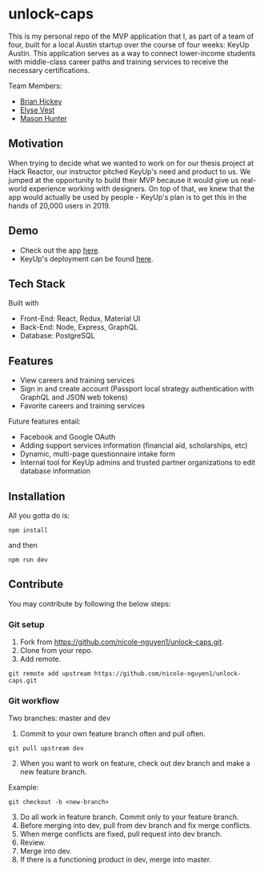 # unlock-caps
This is my personal repo of the MVP application that I, as part of a team of four, built for a local Austin startup over the course of four weeks: KeyUp Austin.
This application serves as a way to connect lower-income students with middle-class career paths and training services to receive
the necessary certifications.

Team Members:
- [Brian Hickey](https://github.com/bphicke)
- [Elyse Vest](https://github.com/evest90)
- [Mason Hunter](https://github.com/Hunterist12)

## Motivation
When trying to decide what we wanted to work on for our thesis project at Hack Reactor, our instructor pitched KeyUp's need and product
to us. We jumped at the opportunity to build their MVP because it would give us real-world experience working with designers. On top of that,
we knew that the app would actually be used by people - KeyUp's plan is to get this in the hands of 20,000 users in 2019.

## Demo
- Check out the app [here](https://key-up-demo-nicole.herokuapp.com/home).
- KeyUp's deployment can be found [here](http://keyup.services).

## Tech Stack
Built with
- Front-End: React, Redux, Material UI
- Back-End: Node, Express, GraphQL
- Database: PostgreSQL

## Features
- View careers and training services
- Sign in and create account (Passport local strategy authentication with GraphQL and JSON web tokens)
- Favorite careers and training services

Future features entail:
- Facebook and Google OAuth
- Adding support services information (financial aid, scholarships, etc)
- Dynamic, multi-page questionnaire intake form
- Internal tool for KeyUp admins and trusted partner organizations to edit database information

## Installation
All you gotta do is: 
```
npm install
```
and then
```
npm run dev
```

## Contribute

You may contribute by following the below steps:

### Git setup
1. Fork from https://github.com/nicole-nguyen1/unlock-caps.git.
2. Clone from your repo.
3. Add remote.

```
git remote add upstream https://github.com/nicole-nguyen1/unlock-caps.git
```

### Git workflow
Two branches: master and dev

1. Commit to your own feature branch often and pull often.
```
git pull upstream dev
```

2. When you want to work on feature, check out dev branch and make a new feature branch.

Example:
```
git checkout -b <new-branch>
```

3. Do all work in feature branch. Commit only to your feature branch.
4. Before merging into dev, pull from dev branch and fix merge conflicts.
5. When merge conflicts are fixed, pull request into dev branch. 
6. Review.
7. Merge into dev.
8. If there is a functioning product in dev, merge into master. 
